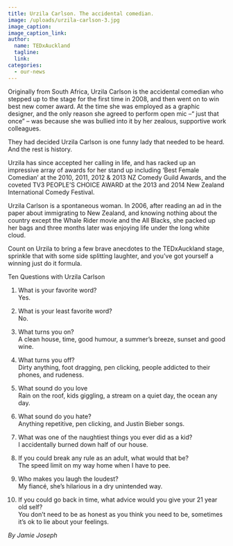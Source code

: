 ```yaml
---
title: Urzila Carlson. The accidental comedian.
image: /uploads/urzila-carlson-3.jpg
image_caption:
image_caption_link:
author:
  name: TEDxAuckland
  tagline:
  link:
categories:
  - our-news
---
```


Originally from South Africa, Urzila Carlson is the accidental comedian who stepped up to the stage for the first time in 2008, and then went on to win best new comer award. At the time she was employed as a graphic designer, and the only reason she agreed to perform open mic –“ just that once” – was because she was bullied into it by her zealous, supportive work colleagues.

They had decided Urzila Carlson is one funny lady that needed to be heard. And the rest is history.

Urzila has since accepted her calling in life, and has racked up an impressive array of awards for her stand up including ‘Best Female Comedian’ at the 2010, 2011, 2012 & 2013 NZ Comedy Guild Awards, and the coveted TV3 PEOPLE’S CHOICE AWARD at the 2013 and 2014 New Zealand International Comedy Festival.

Urzila Carlson is a spontaneous woman. In 2006, after reading an ad in the paper about immigrating to New Zealand, and knowing nothing about the country except the Whale Rider movie and the All Blacks, she packed up her bags and three months later was enjoying life under the long white cloud.

Count on Urzila to bring a few brave anecdotes to the TEDxAuckland stage, sprinkle that with some side splitting laughter, and you’ve got yourself a winning just do it formula.

Ten Questions with Urzila Carlson

1. What is your favorite word?<br>Yes.

2. What is your least favorite word?<br>No.

3. What turns you on?<br>A clean house, time, good humour, a summer’s breeze, sunset and good wine.

4. What turns you off?<br>Dirty anything, foot dragging, pen clicking, people addicted to their phones, and rudeness.

5. What sound do you love<br>Rain on the roof, kids giggling, a stream on a quiet day, the ocean any day.

6. What sound do you hate?<br>Anything repetitive, pen clicking, and Justin Bieber songs.

7. What was one of the naughtiest things you ever did as a kid?<br>I accidentally burned down half of our house.

8. If you could break any rule as an adult, what would that be?<br>The speed limit on my way home when I have to pee.

9. Who makes you laugh the loudest?<br>My fianc&eacute;, she’s hilarious in a dry unintended way.

10. If you could go back in time, what advice would you give your 21 year old self?<br>You don’t need to be as honest as you think you need to be, sometimes it’s ok to lie about your feelings.

*By Jamie Joseph*